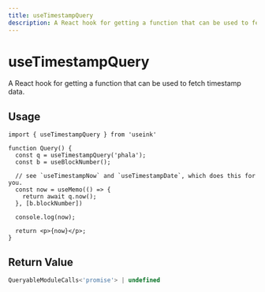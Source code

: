 ```yaml
---
title: useTimestampQuery
description: A React hook for getting a function that can be used to fetch timestamp data.
---
```


# useTimestampQuery

A React hook for getting a function that can be used to fetch timestamp data.

## Usage

```tsx
import { useTimestampQuery } from 'useink'

function Query() {
  const q = useTimestampQuery('phala');
  const b = useBlockNumber();

  // see `useTimestampNow` and `useTimestampDate`, which does this for you.
  const now = useMemo(() => {
    return await q.now();
  }, [b.blockNumber])

  console.log(now);

  return <p>{now}</p>;
}
```

## Return Value

```ts
QueryableModuleCalls<'promise'> | undefined
```